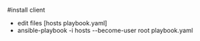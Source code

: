 #install client
* edit files [hosts playbook.yaml]
* ansible-playbook -i hosts --become-user root playbook.yaml
